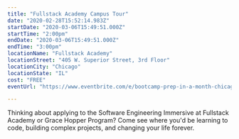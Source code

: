 ```yaml
---
title: "Fullstack Academy Campus Tour"
date: "2020-02-28T15:52:14.983Z"
startDate: "2020-03-06T15:49:51.000Z"
startTime: "2:00pm"
endDate: "2020-03-06T15:49:51.000Z"
endTime: "3:00pm"
locationName: "Fullstack Academy"
locationStreet: "405 W. Superior Street, 3rd Floor"
locationCity: "Chicago"
locationState: "IL"
cost: "FREE"
eventUrl: "https://www.eventbrite.com/e/bootcamp-prep-in-a-month-chicago-campus-tickets-85640000547"

---
```


Thinking about applying to the Software Engineering Immersive at Fullstack Academy or Grace Hopper Program? Come see where you'd be learning to code, building complex projects, and changing your life forever.

